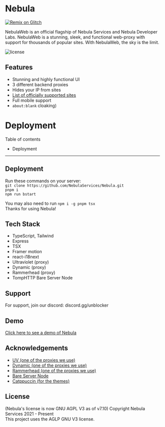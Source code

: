 # Nebula
[![Remix on Glitch](https://cdn.glitch.com/2703baf2-b643-4da7-ab91-7ee2a2d00b5b%2Fremix-button.svg)](https://glitch.com/edit/#!/import/github/stereo00/Nebula)

NebulaWeb is an official flagship of Nebula Services and Nebula Developer Labs. NebulaWeb is a stunning, sleek, and functional web-proxy with support for thousands of popular sites. With NebulaWeb, the sky is the limit.

![license](https://img.shields.io/badge/License-GNU%20AGPL%20v3-blue)

## Features

- Stunning and highly functional UI
- 3 different backend proxies
- Hides your IP from sites
- [List of officially supported sites](https://github.com/NebulaServices/Nebula/blob/dev/docs/officially-supported-sites.md)
- Full mobile support
- `about:blank` cloaking)

# Deployment

Table of contents

- Deployment

---

## Deployment

Run these commands on your server:  
`git clone https://github.com/NebulaServices/Nebula.git`  
`pnpm i`  
`npm run bstart`

You may also need to run `npm i -g pnpm tsx`  
Thanks for using Nebula!

## Tech Stack

- TypeScript, Tailwind
- Express
- TSX
- Framer motion
- react-i18next
- Ultraviolet (proxy)
- Dynamic (proxy)
- Rammerhead (proxy)
- TompHTTP Bare Server Node

## Support

For support, join our discord: discord.gg/unblocker

## Demo

[Click here to see a demo of Nebula](https://nebulaproxy.io/)

## Acknowledgements

- [UV (one of the proxies we use)](https://github.com/titaniumnetwork-dev/Ultraviolet)
- [Dynamic (one of the proxies we use)](https://github.com/NebulaServices/Dynamic)
- [Rammerhead (one of the proxies we use)](https://github.com/binary-person/rammerhead)
- [Bare Server Node](https://github.com/tomphttp/bare-server-node)
- [Catppuccin (for the themes)](https://github.com/catppuccin/catppuccin)

## License

(Nebula's license is now GNU AGPL V3 as of v7.10)
Copyright Nebula Services 2021 - Present
<br>
This project uses the AGLP GNU V3 license.
